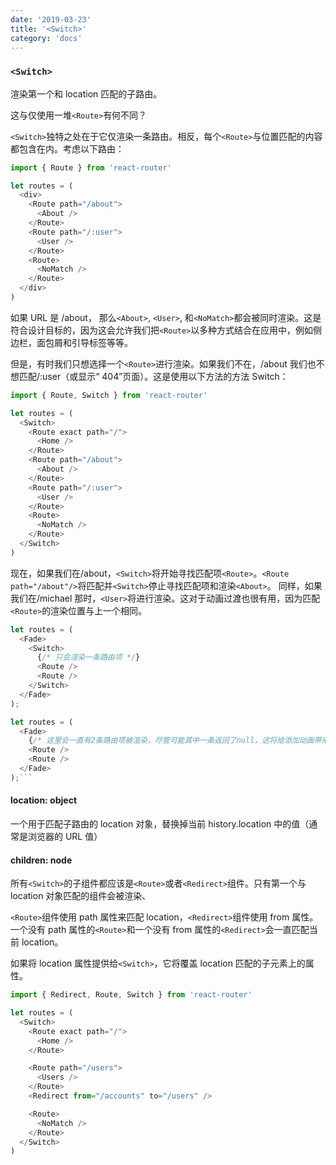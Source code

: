 ```yaml
---
date: '2019-03-23'
title: '<Switch>'
category: 'docs'
---
```


### `<Switch>`

渲染第一个和 location 匹配的子路由。

这与仅使用一堆`<Route>`有何不同？

`<Switch>`独特之处在于它仅渲染一条路由。相反，每个`<Route>`与位置匹配的内容都包含在内。考虑以下路由：

```js
import { Route } from 'react-router'

let routes = (
  <div>
    <Route path="/about">
      <About />
    </Route>
    <Route path="/:user">
      <User />
    </Route>
    <Route>
      <NoMatch />
    </Route>
  </div>
)
```

如果 URL 是 /about， 那么`<About>`, `<User>`, 和`<NoMatch>`都会被同时渲染。这是符合设计目标的，因为这会允许我们把`<Route>`以多种方式结合在应用中，例如侧边栏，面包屑和引导标签等等。

但是，有时我们只想选择一个`<Route>`进行渲染。如果我们不在，/about 我们也不想匹配/:user（或显示“ 404”页面）。这是使用以下方法的方法 Switch：

```js
import { Route, Switch } from 'react-router'

let routes = (
  <Switch>
    <Route exact path="/">
      <Home />
    </Route>
    <Route path="/about">
      <About />
    </Route>
    <Route path="/:user">
      <User />
    </Route>
    <Route>
      <NoMatch />
    </Route>
  </Switch>
)
```

现在，如果我们在/about，`<Switch>`将开始寻找匹配项`<Route>`。`<Route path="/about"/>`将匹配并`<Switch>`停止寻找匹配项和渲染`<About>`。
同样，如果我们在/michael 那时，`<User>`将进行渲染。这对于动画过渡也很有用，因为匹配`<Route>`的渲染位置与上一个相同。

````js
let routes = (
  <Fade>
    <Switch>
      {/* 只会渲染一条路由项 */}
      <Route />
      <Route />
    </Switch>
  </Fade>
);

let routes = (
  <Fade>
    {/* 这里会一直有2条路由项被渲染，尽管可能其中一条返回了null，这将给添加动画带来很大的困扰 */}
    <Route />
    <Route />
  </Fade>
);```
````

#### location: object

一个用于匹配子路由的 location 对象，替换掉当前 history.location 中的值（通常是浏览器的 URL 值）

#### children: node

所有`<Switch>`的子组件都应该是`<Route>`或者`<Redirect>`组件。只有第一个与 location 对象匹配的组件会被渲染、

`<Route>`组件使用 path 属性来匹配 location，`<Redirect>`组件使用 from 属性。 一个没有 path 属性的`<Route>`和一个没有 from 属性的`<Redirect>`会一直匹配当前 location。

如果将 location 属性提供给`<Switch>`，它将覆盖 location 匹配的子元素上的属性。

```js
import { Redirect, Route, Switch } from 'react-router'

let routes = (
  <Switch>
    <Route exact path="/">
      <Home />
    </Route>

    <Route path="/users">
      <Users />
    </Route>
    <Redirect from="/accounts" to="/users" />

    <Route>
      <NoMatch />
    </Route>
  </Switch>
)
```
